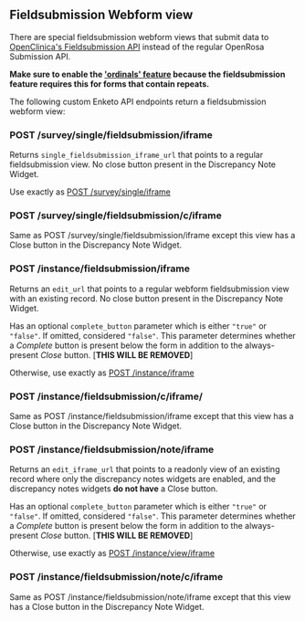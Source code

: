 ## Fieldsubmission Webform view

There are special fieldsubmission webform views that submit data to [OpenClinica's Fieldsubmission API](https://swaggerhub.com/api/martijnr/openclinica-fieldsubmission) instead of the regular OpenRosa Submission API.

**Make sure to enable the ['ordinals' feature](./ordinals.md) because the fieldsubmission feature requires this for forms that contain repeats.**

The following custom Enketo API endpoints return a fieldsubmission webform view:


### POST /survey/single/fieldsubmission/iframe

Returns `single_fieldsubmission_iframe_url` that points to a regular fieldsubmission view. No close button present in the Discrepancy Note Widget.

Use exactly as [POST /survey/single/iframe](http://apidocs.enketo.org/v2/#/post-survey-single-iframe)


### POST /survey/single/fieldsubmission/c/iframe

Same as POST /survey/single/fieldsubmission/iframe except this view has a Close button in the Discrepancy Note Widget.


### POST /instance/fieldsubmission/iframe

Returns an `edit_url` that points to a regular webform fieldsubmission view with an existing record. No close button present in the Discrepancy Note Widget.

Has an optional `complete_button` parameter which is either `"true"` or `"false"`. If omitted, considered `"false"`. This parameter determines 
whether a _Complete_ button is present below the form in addition to the always-present _Close_ button. \[**THIS WILL BE REMOVED**\]

Otherwise, use exactly as [POST /instance/iframe](http://apidocs.enketo.org/v2/#/post-instance-iframe)


### POST /instance/fieldsubmission/c/iframe/

Same as POST /instance/fieldsubmission/iframe except that this view has a Close button in the Discrepancy Note Widget.


### POST /instance/fieldsubmission/note/iframe

Returns an `edit_iframe_url` that points to a readonly view of an existing record where only the discrepancy notes widgets are enabled, and the discrepancy notes widgets **do not have** a Close button.

Has an optional `complete_button` parameter which is either `"true"` or `"false"`. If omitted, considered `"false"`. This parameter determines 
whether a _Complete_ button is present below the form in addition to the always-present _Close_ button. \[**THIS WILL BE REMOVED**\]

Otherwise, use exactly as [POST /instance/view/iframe](https://apidocs.enketo.org/v2#/post-instance-view-iframe)


### POST /instance/fieldsubmission/note/c/iframe

Same as POST /instance/fieldsubmission/note/iframe except that this view has a Close button in the Discrepancy Note Widget.
